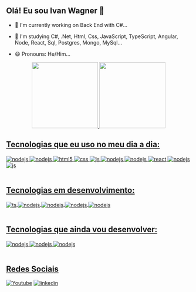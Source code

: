 ## Olá! Eu sou Ivan Wagner 👋

- 🔭 I'm currently working on Back End with C#...
  
- 🌱 I'm studying C#, .Net, Html, Css, JavaScript, TypeScript, Angular, Node, React, Sql, Postgres, Mongo, MySql...
  
- 😄 Pronouns: He/Him...
  
<div align="center">
  <a href="https://github.com/ivanostorari">
  <img height="180em" src="https://github-readme-stats.vercel.app/api?username=ivanostorari&show_icons=true&theme=dracula&include_all_commits=true&count_private=true"/>
  <img height="180em" src="https://github-readme-stats.vercel.app/api/top-langs/?username=ivanostorari&layout=compact&langs_count=7&theme=dracula"/>
</div>

## Tecnologias que eu uso no meu dia a dia:    

<div style="display: inline_block">
  
  <img align="center" alt="nodejs" src="https://img.shields.io/badge/C%23-239120?style=for-the-badge&logo=c-sharp&logoColor=white" />
  
  <img align="center" alt="nodejs" src="https://img.shields.io/badge/.NET-5C2D91?style=for-the-badge&logo=.net&logoColor=white" />

  <img align="center" alt="html5" src="https://img.shields.io/badge/HTML5-E34F26?style=for-the-badge&logo=html5&logoColor=white" />
  
  <img align="center" alt="css" src="https://img.shields.io/badge/CSS3-1572B6?style=for-the-badge&logo=css3&logoColor=white" />

  <img align="center" alt="js" src="https://img.shields.io/badge/JavaScript-323330?style=for-the-badge&logo=javascript&logoColor=F7DF1E" />

  <img align="center" alt="nodejs" src="https://img.shields.io/badge/Angular-DD0031?style=for-the-badge&logo=angular&logoColor=white" />
  
  <img align="center" alt="nodejs" src="https://img.shields.io/badge/Bootstrap-563D7C?style=for-the-badge&logo=bootstrap&logoColor=white" />

  <img align="center" alt="react" src="https://img.shields.io/badge/React-20232A?style=for-the-badge&logo=react&logoColor=61DAFB" /> 
  
  <img align="center" alt="nodejs" src="https://img.shields.io/badge/Node.js-43853D?style=for-the-badge&logo=node.js&logoColor=white" />

  <img align="center" alt="js" src="https://img.shields.io/badge/PostgreSQL-316192?style=for-the-badge&logo=postgresql&logoColor=white" />


</div><br/> 

## Tecnologias em desenvolvimento:
  
<div style="display: inline_block">

  <img align="center" alt="ts" src="https://img.shields.io/badge/TypeScript-007ACC?style=for-the-badge&logo=typescript&logoColor=white" />
  
  <img align="center" alt="nodejs" src="https://img.shields.io/badge/Java-ED8B00?style=for-the-badge&logo=openjdk&logoColor=white" />

  <img align="center" alt="nodejs" src="https://img.shields.io/badge/Spring-6DB33F?style=for-the-badge&logo=spring&logoColor=white" /> 

  <img align="center" alt="nodejs" src="https://img.shields.io/badge/PHP-777BB4?style=for-the-badge&logo=php&logoColor=white" />

  <img align="center" alt="nodejs" src="https://img.shields.io/badge/Laravel-FF2D20?style=for-the-badge&logo=laravel&logoColor=white" />

  
</div><br/>

## Tecnologias que ainda vou desenvolver:

<div style="display: inline_block">
 
  <img align="center" alt="nodejs" src="https://img.shields.io/badge/Python-14354C?style=for-the-badge&logo=python&logoColor=white" />
  
  <img align="center" alt="nodejs" src="https://img.shields.io/badge/Django-092E20?style=for-the-badge&logo=django&logoColor=white" />
   
  <img align="center" alt="nodejs" src="https://https://img.shields.io/badge/MySQL-005C84?style=for-the-badge&logo=mysql&logoColor=white" />
  
</div><br/>

## Redes Sociais
  
[![Youtube](https://img.shields.io/badge/YouTube-FF0000?style=for-the-badge&logo=youtube&logoColor=white)](https://www.youtube.com/@IvanOstorari-ue1cr/playlists)
[![linkedin](https://img.shields.io/badge/LinkedIn-0077B5?style=for-the-badge&logo=linkedin&logoColor=white)](https://www.linkedin.com/in/ivan-wagner-ostorari-filho-11977134/?trk=opento_sprofile_goalscard)





